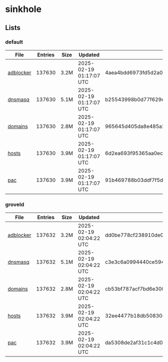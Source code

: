 # sinkhole

## Lists

### default

|File|Entries|Size|Updated|Hash|
|-|-|-|-|-|
|[adblocker](https://raw.githubusercontent.com/groveld/sinkhole/lists/default/adblocker.txt)|137630|3.2M|2025-02-19 01:17:07 UTC|4aea4bdd6973fd5d2a09364363c79fc98eb7bb3b50177a4fc363d0c6c325f8d0|
|[dnsmasq](https://raw.githubusercontent.com/groveld/sinkhole/lists/default/dnsmasq.txt)|137630|5.1M|2025-02-19 01:17:07 UTC|b25543998b0d77f629e4475583e1d8f1631ee2b416ffeb45a5238f6bf62d6387|
|[domains](https://raw.githubusercontent.com/groveld/sinkhole/lists/default/domains.txt)|137630|2.8M|2025-02-19 01:17:07 UTC|965645d405da8e485a2a744106f28c8bd9b76de9db27393692151a627fb4b7f1|
|[hosts](https://raw.githubusercontent.com/groveld/sinkhole/lists/default/hosts.txt)|137630|3.9M|2025-02-19 01:17:07 UTC|6d2ea693f95365aa0ec979b9b9e835f130b9d39ead6b91189b79b4613b0d1506|
|[pac](https://raw.githubusercontent.com/groveld/sinkhole/lists/default/pac.txt)|137630|3.9M|2025-02-19 01:17:07 UTC|91b469788b03ddf7f5d91688252b64f0a5140d11ddb39626192179dea7539a8e|

### groveld

|File|Entries|Size|Updated|Hash|
|-|-|-|-|-|
|[adblocker](https://raw.githubusercontent.com/groveld/sinkhole/lists/groveld/adblocker.txt)|137632|3.2M|2025-02-19 02:04:22 UTC|dd0be778cf238910de078e481895b94ec573d5b3e0a8ada64c0a1a73b17d4be7|
|[dnsmasq](https://raw.githubusercontent.com/groveld/sinkhole/lists/groveld/dnsmasq.txt)|137632|5.1M|2025-02-19 02:04:22 UTC|c3e3c6a0994440ce5940c717ceb83da09b209ded77243f3c00f2a433e38a0d54|
|[domains](https://raw.githubusercontent.com/groveld/sinkhole/lists/groveld/domains.txt)|137632|2.8M|2025-02-19 02:04:22 UTC|cb53bf787acf7bd6e300f4287918a5ff00ce492e40da3203c7268502fbb3bc7c|
|[hosts](https://raw.githubusercontent.com/groveld/sinkhole/lists/groveld/hosts.txt)|137632|3.9M|2025-02-19 02:04:22 UTC|32ee4477b18db50830c3f48060c4cdcab6df2169f5b897f61c79d45e74c31594|
|[pac](https://raw.githubusercontent.com/groveld/sinkhole/lists/groveld/pac.txt)|137632|3.9M|2025-02-19 02:04:22 UTC|da5308de2af31c1c4d04baa86f2a76de57be4e2a5643178dc1f294228a477709|
